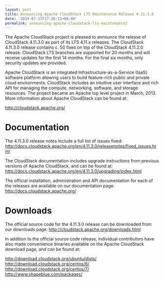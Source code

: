 ```yaml
---
layout: post
title: Announcing Apache CloudStack LTS Maintenance Release 4.11.3.0
date: '2019-07-13T17:20:11+00:00'
permalink: announcing-apache-cloudstack-lts-maintenance2
---
```

The Apache CloudStack project is pleased to announce the release of CloudStack 4.11.3.0 as part of its LTS 4.11.x releases. The CloudStack
4.11.3.0 release contains c. 50 fixes on top of the CloudStack 4.11.2.0 release. CloudStack LTS branches are supported for 20 months and will receive updates for the first 14 months. For the final six months, only security updates are provided.

Apache CloudStack is an integrated Infrastructure-as-a-Service (IaaS) software platform allowing users to build feature-rich public and private cloud environments. CloudStack includes an intuitive user interface and rich API for managing the compute, networking, software, and storage resources. The project became an Apache top level project in March, 2013.
More information about Apache CloudStack can be found at:

http://cloudstack.apache.org/

# Documentation

The 4.11.3.0 release notes include a full list of issues fixed:
http://docs.cloudstack.apache.org/en/4.11.3.0/releasenotes/fixed_issues.html

The CloudStack documentation includes upgrade instructions from previous versions of Apache CloudStack, and can be found at:
http://docs.cloudstack.apache.org/en/4.11.3.0/upgrading/index.html

The official installation, administration and API documentation for each of the releases are available on our documentation page:
http://docs.cloudstack.apache.org/

# Downloads

The official source code for the 4.11.3.0 release can be downloaded from our downloads page:
http://cloudstack.apache.org/downloads.html

In addition to the official source code release, individual contributors have also made convenience binaries available on the Apache CloudStack download page, and can be found at:

http://download.cloudstack.org/ubuntu/dists/
http://download.cloudstack.org/centos/6/
http://download.cloudstack.org/centos/7/
http://www.shapeblue.com/packages/

